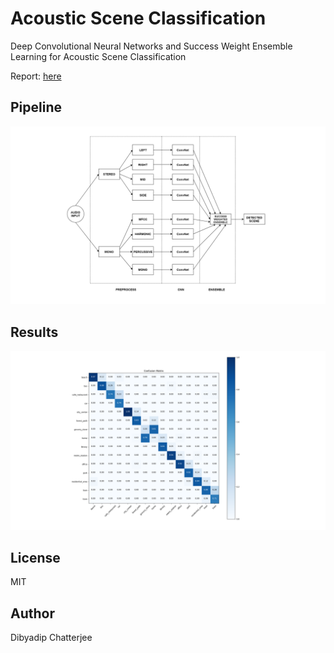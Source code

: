# Acoustic Scene Classification
Deep Convolutional Neural Networks and Success Weight Ensemble Learning for Acoustic Scene Classification

Report: [here](https://chatdip98.github.io/Acoustic-Scene-Classification/report.html)

## Pipeline
![architecture](https://github.com/chatdip98/Acoustic-Scene-Classification/blob/master/docs/images/Pipeline_aligned.png)

## Results
![confusionmatrix](https://github.com/chatdip98/Acoustic-Scene-Classification/blob/master/docs/images/conf_matrix_aligned.png)

## License
MIT

## Author
Dibyadip Chatterjee
